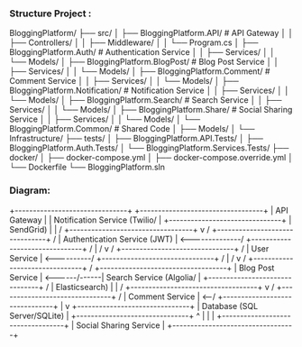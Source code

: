 
### Structure Project :
BloggingPlatform/
├── src/
│   ├── BloggingPlatform.API/             # API Gateway
│   │   ├── Controllers/
│   │   ├── Middleware/
│   │   └── Program.cs
│   ├── BloggingPlatform.Auth/            # Authentication Service
│   │   ├── Services/
│   │   └── Models/
│   ├── BloggingPlatform.BlogPost/        # Blog Post Service
│   │   ├── Services/
│   │   └── Models/
│   ├── BloggingPlatform.Comment/         # Comment Service
│   │   ├── Services/
│   │   └── Models/
│   ├── BloggingPlatform.Notification/    # Notification Service
│   │   ├── Services/
│   │   └── Models/
│   ├── BloggingPlatform.Search/          # Search Service
│   │   ├── Services/
│   │   └── Models/
│   ├── BloggingPlatform.Share/           # Social Sharing Service
│   │   ├── Services/
│   │   └── Models/
│   └── BloggingPlatform.Common/          # Shared Code
│       ├── Models/
│       └── Infrastructure/
├── tests/
│   ├── BloggingPlatform.API.Tests/
│   ├── BloggingPlatform.Auth.Tests/
│   └── BloggingPlatform.Services.Tests/
├── docker/
│   ├── docker-compose.yml
│   ├── docker-compose.override.yml
│   └── Dockerfile
└── BloggingPlatform.sln



### Diagram:

+-------------------------------+                     +----------------------------------+
|           API Gateway         |                     | Notification Service (Twilio/   |
+-------------------------------+                     | SendGrid)                       |
              |                                     / +----------------------------------+
              v                                    /
+-------------------------------+                 /
| Authentication Service (JWT)  | <--------------/
+-------------------------------+               /
              |                                 /
              v                                /
+-------------------------------+             /
|          User Service         | <----------/
+-------------------------------+           /
              |                             /
              v                            /
+-------------------------------+         /     +-----------------------------------+
|       Blog Post Service       | <------/------| Search Service (Algolia/         |
+-------------------------------+       /       | Elasticsearch)                   |
              |                         /       +-----------------------------------+
              v                        /
+-------------------------------+     /
|       Comment Service         | <--/
+-------------------------------+
              |
              v
+-------------------------------+
| Database (SQL Server/SQLite)  |
+-------------------------------+
              ^
              |
              |
              |
  +----------------------------------+
  |       Social Sharing Service     |
  +----------------------------------+
